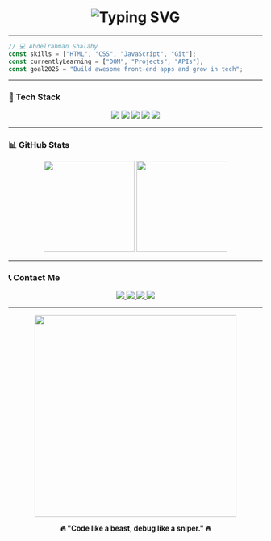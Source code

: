 
<h1 align="center">
  <img src="https://readme-typing-svg.herokuapp.com?font=Fira+Code&size=28&pause=1000&color=36BCF7&center=true&vCenter=true&width=435&lines=Hi%2C+I'm+Abdelrahman+Shalaby;Front-End+Developer+%F0%9F%92%BB;Welcome+to+my+GitHub+profile!+%F0%9F%91%A8%E2%80%8D%F0%9F%92%BB" alt="Typing SVG" />
</h1>

---

```js
// 💻 Abdelrahman Shalaby
const skills = ["HTML", "CSS", "JavaScript", "Git"];
const currentlyLearning = ["DOM", "Projects", "APIs"];
const goal2025 = "Build awesome front-end apps and grow in tech";
```

---

### 🚀 Tech Stack

<p align="center">
  <img src="https://img.shields.io/badge/-HTML5-E34F26?style=for-the-badge&logo=html5&logoColor=white" />
  <img src="https://img.shields.io/badge/-CSS3-1572B6?style=for-the-badge&logo=css3" />
  <img src="https://img.shields.io/badge/-JavaScript-F7DF1E?style=for-the-badge&logo=javascript&logoColor=black" />
  <img src="https://img.shields.io/badge/-Git-F05032?style=for-the-badge&logo=git&logoColor=white" />
  <img src="https://img.shields.io/badge/-VSCode-007ACC?style=for-the-badge&logo=visual-studio-code&logoColor=white" />
</p>

---

### 📊 GitHub Stats

<p align="center">
  <img src="https://github-readme-stats.vercel.app/api?username=Abdelrahman-Shalaby1&show_icons=true&theme=tokyonight" height="180"/>
  <img src="https://github-readme-stats.vercel.app/api/top-langs/?username=Abdelrahman-Shalaby1&layout=compact&theme=tokyonight" height="180"/>
</p>

---

### 📞 Contact Me

<p align="center">
  <a href="mailto:abdelrahmanshalaby468@gmail.com">
    <img src="https://img.shields.io/badge/Gmail-D14836?style=for-the-badge&logo=gmail&logoColor=white" />
  </a>
  <a href="https://www.linkedin.com/in/abdelrahman-shalaby-55015631b/">
    <img src="https://img.shields.io/badge/LinkedIn-blue?style=for-the-badge&logo=linkedin&logoColor=white" />
  </a>
  <a href="https://wa.me/201008342449" target="_blank">
    <img src="https://img.shields.io/badge/WhatsApp-25D366?style=for-the-badge&logo=whatsapp&logoColor=white" />
  </a>
  <a href="https://www.facebook.com/bedoalmagek" target="_blank">
    <img src="https://img.shields.io/badge/Facebook-1877F2?style=for-the-badge&logo=facebook&logoColor=white" />
  </a>
</p>

---

<p align="center">
  <img src="https://media.giphy.com/media/eNAsjO55tPbgaor7ma/giphy.gif" width="400" />
</p>

<p align="center">
  <b>🔥 "Code like a beast, debug like a sniper." 🔥</b>
</p>
